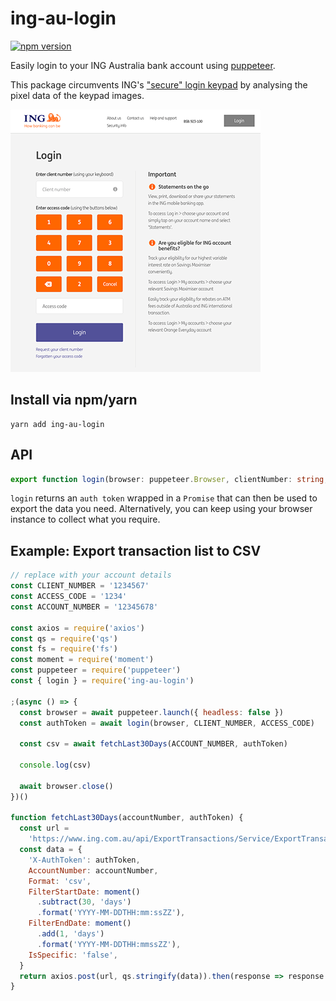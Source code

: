 # ing-au-login

[![npm version](https://img.shields.io/npm/v/ing-au-login.svg)](https://www.npmjs.com/package/ing-au-login)

Easily login to your ING Australia bank account using [puppeteer](https://pptr.dev/).

This package circumvents ING's ["secure" login keypad](https://www.ing.com.au/securebanking/) by analysing the pixel data of the keypad images.

![ING Login](ing.png)

## Install via npm/yarn

```
yarn add ing-au-login
```

## API

```ts
export function login(browser: puppeteer.Browser, clientNumber: string, accessCode: string): Promise<string>
```

`login` returns an `auth token` wrapped in a `Promise` that can then be used to export the data you need. Alternatively, you can keep using your browser instance to collect what you require.

## Example: Export transaction list to CSV

```js
// replace with your account details
const CLIENT_NUMBER = '1234567'
const ACCESS_CODE = '1234'
const ACCOUNT_NUMBER = '12345678'

const axios = require('axios')
const qs = require('qs')
const fs = require('fs')
const moment = require('moment')
const puppeteer = require('puppeteer')
const { login } = require('ing-au-login')

;(async () => {
  const browser = await puppeteer.launch({ headless: false })
  const authToken = await login(browser, CLIENT_NUMBER, ACCESS_CODE)

  const csv = await fetchLast30Days(ACCOUNT_NUMBER, authToken)

  console.log(csv)

  await browser.close()
})()

function fetchLast30Days(accountNumber, authToken) {
  const url =
    'https://www.ing.com.au/api/ExportTransactions/Service/ExportTransactionsService.svc/json/ExportTransactions/ExportTransactions'
  const data = {
    'X-AuthToken': authToken,
    AccountNumber: accountNumber,
    Format: 'csv',
    FilterStartDate: moment()
      .subtract(30, 'days')
      .format('YYYY-MM-DDTHH:mm:ssZZ'),
    FilterEndDate: moment()
      .add(1, 'days')
      .format('YYYY-MM-DDTHH:mmssZZ'),
    IsSpecific: 'false',
  }
  return axios.post(url, qs.stringify(data)).then(response => response.data)
}
```
